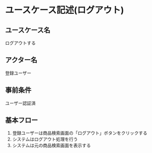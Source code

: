 # ユースケース記述(ログアウト)

## ユースケース名

ログアウトする

## アクター名

登録ユーザー

## 事前条件

ユーザー認証済

## 基本フロー

1. 登録ユーザーは商品検索画面の「ログアウト」ボタンをクリックする
1. システムはログアウト処理を行う
1. システムは元の商品検索画面を表示する
